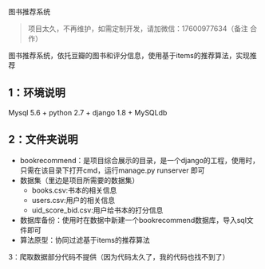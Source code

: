 图书推荐系统

> 项目太久，不再维护，如需定制开发，请加微信：17600977634（备注 合作）


图书推荐系统，依托豆瓣的图书和评分信息，使用基于items的推荐算法，实现推荐

## 1：环境说明
Mysql 5.6 + python 2.7 + django 1.8 + MySQLdb

## 2：文件夹说明
- bookrecommend：是项目综合展示的目录，是一个django的工程，使用时，只需在该目录下打开cmd，运行manage.py runserver 即可
- 数据集（里边是项目所需要的数据集）
	- books.csv:书本的相关信息
	- users.csv:用户的相关信息
	- uid_score_bid.csv:用户给书本的打分信息
- 数据库备份：使用时在数据中新建一个bookrecommend数据库，导入sql文件即可
- 算法原型：协同过滤基于items的推荐算法

3：爬取数据部分代码不提供（因为代码太久了，我的代码也找不到了）

